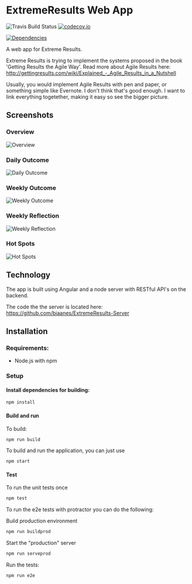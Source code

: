 # ExtremeResults Web App

![Travis Build Status](https://travis-ci.org/bjaanes/ExtremeResults-WebApp.svg?branch=master)
[![codecov.io](https://codecov.io/github/bjaanes/ExtremeResults-WebApp/coverage.svg?branch=master)](https://codecov.io/github/bjaanes/ExtremeResults-WebApp?branch=master)
<!--[![Code Climate](https://codeclimate.com/github/bjaanes/ExtremeResults-WebApp/badges/gpa.svg)](https://codeclimate.com/github/bjaanes/ExtremeResults-WebApp)-->
[![Dependencies](https://david-dm.org/bjaanes/ExtremeResults-WebApp.svg)](https://david-dm.org/bjaanes/ExtremeResults-WebApp)

A web app for Extreme Results.


Extreme Results is trying to implement the systems proposed in the book 'Getting Results the Agile Way'.
Read more about Agile Results here: http://gettingresults.com/wiki/Explained_-_Agile_Results_in_a_Nutshell

Usually, you would implement Agile Results with pen and paper, or something simple like Evernote. I don't think that's good enough. I want to link everything togetether, making it easy so see the bigger picture.

## Screenshots

### Overview
![Overview](https://raw.githubusercontent.com/bjaanes/ExtremeResults-WebApp/master/screenshots/Overview.png "Overview")

### Daily Outcome
![Daily Outcome](https://raw.githubusercontent.com/bjaanes/ExtremeResults-WebApp/master/screenshots/DailyOutcome.png "Daily Outcome")

### Weekly Outcome
![Weekly Outcome](https://raw.githubusercontent.com/bjaanes/ExtremeResults-WebApp/master/screenshots/WeeklyOutcome.png "Weekly Outcome")

### Weekly Reflection
![Weekly Reflection](https://raw.githubusercontent.com/bjaanes/ExtremeResults-WebApp/master/screenshots/WeeklyReflection.png "Weekly Reflection")

### Hot Spots
![Hot Spots](https://raw.githubusercontent.com/bjaanes/ExtremeResults-WebApp/master/screenshots/HotSpots.png "Hot Spots")

## Technology

The app is built using Angular and a node server with RESTful API's on the backend.

The code the the server is located here:
https://github.com/bjaanes/ExtremeResults-Server

## Installation

### Requirements:

* Node.js with npm

### Setup

#### Install dependencies for building:
```bash
npm install
```


#### Build and run

To build:
```bash
npm run build
```

To build and run the application, you can just use
```bash
npm start
```


#### Test

To run the unit tests once
```bash
npm test
```


To run the e2e tests with protractor you can do the following:

Build production environment
```bash
npm run buildprod
```

Start the "production" server
```bash
npm run serveprod
```

Run the tests:
```bash
npm run e2e
```

